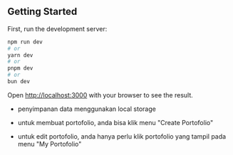 ## Getting Started

First, run the development server:

```bash
npm run dev
# or
yarn dev
# or
pnpm dev
# or
bun dev
```

Open [http://localhost:3000](http://localhost:3000) with your browser to see the result.

- penyimpanan data menggunakan local storage

- untuk membuat portofolio, anda bisa klik menu "Create Portofolio"

- untuk edit portofolio, anda hanya perlu klik portofolio yang tampil pada menu "My Portofolio"
